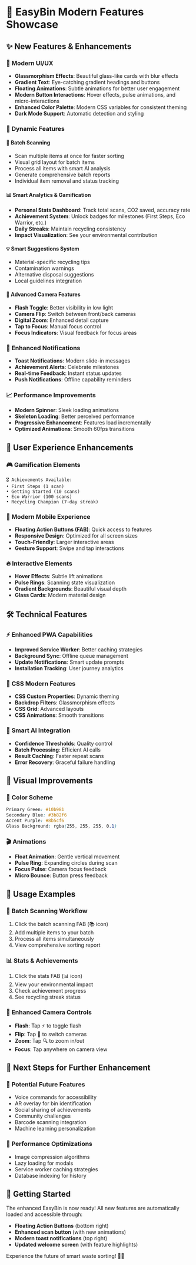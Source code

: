 # 🚀 EasyBin Modern Features Showcase

## ✨ New Features & Enhancements

### 🎨 **Modern UI/UX**
- **Glassmorphism Effects**: Beautiful glass-like cards with blur effects
- **Gradient Text**: Eye-catching gradient headings and buttons
- **Floating Animations**: Subtle animations for better user engagement
- **Modern Button Interactions**: Hover effects, pulse animations, and micro-interactions
- **Enhanced Color Palette**: Modern CSS variables for consistent theming
- **Dark Mode Support**: Automatic detection and styling

### 📱 **Dynamic Features**

#### 🔄 **Batch Scanning** 
- Scan multiple items at once for faster sorting
- Visual grid layout for batch items
- Process all items with smart AI analysis
- Generate comprehensive batch reports
- Individual item removal and status tracking

#### 📊 **Smart Analytics & Gamification**
- **Personal Stats Dashboard**: Track total scans, CO2 saved, accuracy rate
- **Achievement System**: Unlock badges for milestones (First Steps, Eco Warrior, etc.)
- **Daily Streaks**: Maintain recycling consistency
- **Impact Visualization**: See your environmental contribution

#### 💡 **Smart Suggestions System**
- Material-specific recycling tips
- Contamination warnings
- Alternative disposal suggestions
- Local guidelines integration

#### 📸 **Advanced Camera Features**
- **Flash Toggle**: Better visibility in low light
- **Camera Flip**: Switch between front/back cameras
- **Digital Zoom**: Enhanced detail capture
- **Tap to Focus**: Manual focus control
- **Focus Indicators**: Visual feedback for focus areas

### 🔔 **Enhanced Notifications**
- **Toast Notifications**: Modern slide-in messages
- **Achievement Alerts**: Celebrate milestones
- **Real-time Feedback**: Instant status updates
- **Push Notifications**: Offline capability reminders

### 📈 **Performance Improvements**
- **Modern Spinner**: Sleek loading animations
- **Skeleton Loading**: Better perceived performance
- **Progressive Enhancement**: Features load incrementally
- **Optimized Animations**: Smooth 60fps transitions

## 🎯 **User Experience Enhancements**

### 🎮 **Gamification Elements**
```
🎖️ Achievements Available:
• First Steps (1 scan)
• Getting Started (10 scans) 
• Eco Warrior (100 scans)
• Recycling Champion (7-day streak)
```

### 📱 **Modern Mobile Experience**
- **Floating Action Buttons (FAB)**: Quick access to features
- **Responsive Design**: Optimized for all screen sizes
- **Touch-Friendly**: Larger interactive areas
- **Gesture Support**: Swipe and tap interactions

### 🔥 **Interactive Elements**
- **Hover Effects**: Subtle lift animations
- **Pulse Rings**: Scanning state visualization
- **Gradient Backgrounds**: Beautiful visual depth
- **Glass Cards**: Modern material design

## 🛠️ **Technical Features**

### ⚡ **Enhanced PWA Capabilities**
- **Improved Service Worker**: Better caching strategies
- **Background Sync**: Offline queue management
- **Update Notifications**: Smart update prompts
- **Installation Tracking**: User journey analytics

### 🎨 **CSS Modern Features**
- **CSS Custom Properties**: Dynamic theming
- **Backdrop Filters**: Glassmorphism effects
- **CSS Grid**: Advanced layouts
- **CSS Animations**: Smooth transitions

### 🧠 **Smart AI Integration**
- **Confidence Thresholds**: Quality control
- **Batch Processing**: Efficient AI calls
- **Result Caching**: Faster repeat scans
- **Error Recovery**: Graceful failure handling

## 🎨 **Visual Improvements**

### 🌈 **Color Scheme**
```css
Primary Green: #10b981
Secondary Blue: #3b82f6  
Accent Purple: #8b5cf6
Glass Background: rgba(255, 255, 255, 0.1)
```

### 🎬 **Animations**
- **Float Animation**: Gentle vertical movement
- **Pulse Ring**: Expanding circles during scan
- **Focus Pulse**: Camera focus feedback
- **Micro Bounce**: Button press feedback

## 📱 **Usage Examples**

### 🔄 **Batch Scanning Workflow**
1. Click the batch scanning FAB (📚 icon)
2. Add multiple items to your batch
3. Process all items simultaneously
4. View comprehensive sorting report

### 📊 **Stats & Achievements**
1. Click the stats FAB (📊 icon)
2. View your environmental impact
3. Check achievement progress
4. See recycling streak status

### 📸 **Enhanced Camera Controls**
- **Flash**: Tap ⚡ to toggle flash
- **Flip**: Tap 🔄 to switch cameras
- **Zoom**: Tap 🔍 to zoom in/out
- **Focus**: Tap anywhere on camera view

## 🎯 **Next Steps for Further Enhancement**

### 🌟 **Potential Future Features**
- Voice commands for accessibility
- AR overlay for bin identification
- Social sharing of achievements
- Community challenges
- Barcode scanning integration
- Machine learning personalization

### 🔧 **Performance Optimizations**
- Image compression algorithms
- Lazy loading for modals
- Service worker caching strategies
- Database indexing for history

## 🎉 **Getting Started**

The enhanced EasyBin is now ready! All new features are automatically loaded and accessible through:

- **Floating Action Buttons** (bottom right)
- **Enhanced scan button** (with new animations)
- **Modern toast notifications** (top right)
- **Updated welcome screen** (with feature highlights)

Experience the future of smart waste sorting! 🌱✨
